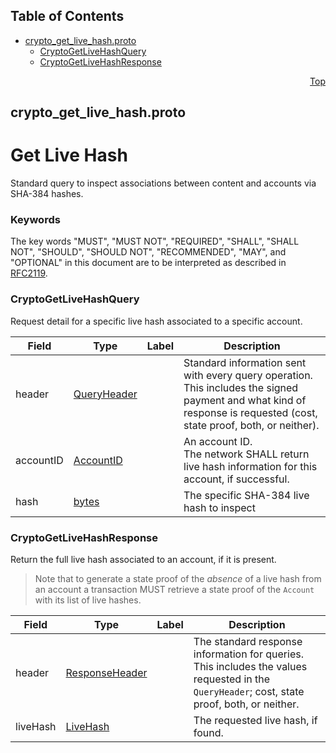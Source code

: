 ## Table of Contents

- [crypto_get_live_hash.proto](#crypto_get_live_hash-proto)
    - [CryptoGetLiveHashQuery](#proto-CryptoGetLiveHashQuery)
    - [CryptoGetLiveHashResponse](#proto-CryptoGetLiveHashResponse)
  



<a name="crypto_get_live_hash-proto"></a>
<p align="right"><a href="#top">Top</a></p>

## crypto_get_live_hash.proto
# Get Live Hash
Standard query to inspect associations between content and accounts via SHA-384 hashes.

### Keywords
The key words "MUST", "MUST NOT", "REQUIRED", "SHALL", "SHALL NOT",
"SHOULD", "SHOULD NOT", "RECOMMENDED", "MAY", and "OPTIONAL" in this
document are to be interpreted as described in [RFC2119](https://www.ietf.org/rfc/rfc2119).


<a name="proto-CryptoGetLiveHashQuery"></a>

### CryptoGetLiveHashQuery
Request detail for a specific live hash associated to a specific account.


| Field | Type | Label | Description |
| ----- | ---- | ----- | ----------- |
| header | [QueryHeader](#proto-QueryHeader) |  | Standard information sent with every query operation.<br/> This includes the signed payment and what kind of response is requested (cost, state proof, both, or neither). |
| accountID | [AccountID](#proto-AccountID) |  | An account ID.<br/> The network SHALL return live hash information for this account, if successful. |
| hash | [bytes](#bytes) |  | The specific SHA-384 live hash to inspect |






<a name="proto-CryptoGetLiveHashResponse"></a>

### CryptoGetLiveHashResponse
Return the full live hash associated to an account, if it is present.

> Note that to generate a state proof of the _absence_ of a live hash from an account
> a transaction MUST retrieve a state proof of the `Account` with its list of live hashes.


| Field | Type | Label | Description |
| ----- | ---- | ----- | ----------- |
| header | [ResponseHeader](#proto-ResponseHeader) |  | The standard response information for queries.<br/> This includes the values requested in the `QueryHeader`; cost, state proof, both, or neither. |
| liveHash | [LiveHash](#proto-LiveHash) |  | The requested live hash, if found. |





 <!-- end messages -->

 <!-- end enums -->

 <!-- end HasExtensions -->

 <!-- end services -->


